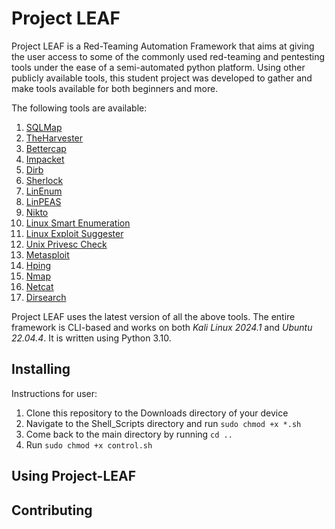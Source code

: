 Project LEAF 
==
Project LEAF is a Red-Teaming Automation Framework that aims at giving the user access to some of the commonly used red-teaming and pentesting tools under the ease of a semi-automated python platform. Using other publicly available tools, this student project was developed to gather and make tools available for both beginners and more.

The following tools are available:
1. [SQLMap](https://github.com/sqlmapproject/sqlmap)
3. [TheHarvester](https://github.com/laramies/theHarvester)
4. [Bettercap](https://github.com/bettercap/bettercap)
5. [Impacket](https://github.com/fortra/impacket)
6. [Dirb](https://github.com/v0re/dirb)
7. [Sherlock](https://github.com/sherlock-project/sherlock)
8. [LinEnum](https://github.com/rebootuser/LinEnum)
9. [LinPEAS](https://github.com/peass-ng/PEASS-ng/tree/master/linPEAS)
10. [Nikto](https://github.com/sullo/nikto)
11. [Linux Smart Enumeration](https://github.com/diego-treitos/linux-smart-enumeration)
12. [Linux Exploit Suggester](https://github.com/The-Z-Labs/linux-exploit-suggester)
13. [Unix Privesc Check](https://github.com/bdamele/unix-privesc-check)
14. [Metasploit](https://github.com/rapid7/metasploit-framework)
15. [Hping](https://github.com/antirez/hping)
16. [Nmap](https://github.com/nmap/nmap)
17. [Netcat](https://github.com/diegocr/netcat)
18. [Dirsearch](https://github.com/maurosoria/dirsearch)

Project LEAF uses the latest version of all the above tools. The entire framework is CLI-based and works on both *Kali Linux 2024.1* and *Ubuntu 22.04.4*. It is written using Python 3.10.


Installing
--
Instructions for user:
1. Clone this repository to the Downloads directory of your device
3. Navigate to the Shell_Scripts directory and run
    ``` sudo chmod +x *.sh ```
4. Come back to the main directory by running
    ``` cd .. ```
6. Run
   ``` sudo chmod +x control.sh ```


Using Project-LEAF
--


Contributing
--



